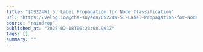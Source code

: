 ```yaml
---
title: "[CS224W] 5. Label Propagation for Node Classification"
url: "https://velog.io/@cha-suyeon/CS224W-5.-Label-Propagation-for-Node-Classification"
source: "raindrop"
published_at: "2025-02-18T06:23:08.991Z"
tags: []
summary: ""
---
```


